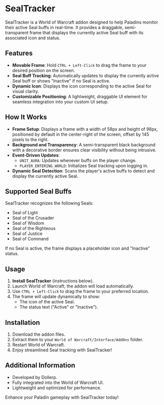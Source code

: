 # SealTracker

SealTracker is a World of Warcraft addon designed to help Paladins monitor their active Seal buffs in real-time. It provides a draggable, semi-transparent frame that displays the currently active Seal buff with its associated icon and status.

## Features

- **Movable Frame**: Hold `CTRL + Left-Click` to drag the frame to your desired position on the screen.
- **Seal Buff Tracking**: Automatically updates to display the currently active Seal buff or shows "Inactive" if no Seal is active.
- **Dynamic Icon**: Displays the icon corresponding to the active Seal for visual clarity.
- **Customizable Positioning**: A lightweight, draggable UI element for seamless integration into your custom UI setup.

## How It Works

- **Frame Setup**: Displays a frame with a width of 58px and height of 98px, positioned by default in the center-right of the screen, offset by 145 pixels to the right.
- **Background and Transparency**: A semi-transparent black background with a decorative border ensures clear visibility without being intrusive.
- **Event-Driven Updates**:
  - `UNIT_AURA`: Updates whenever buffs on the player change.
  - `PLAYER_ENTERING_WORLD`: Initializes Seal tracking upon logging in.
- **Dynamic Seal Detection**: Scans the player's active buffs to detect and display the currently active Seal.

## Supported Seal Buffs

SealTracker recognizes the following Seals:
- Seal of Light
- Seal of the Crusader
- Seal of Wisdom
- Seal of the Righteous
- Seal of Justice
- Seal of Command

If no Seal is active, the frame displays a placeholder icon and "Inactive" status.

## Usage

1. **Install SealTracker** (instructions below).
2. Launch World of Warcraft; the addon will load automatically.
3. Use `CTRL + Left-Click` to drag the frame to your preferred location.
4. The frame will update dynamically to show:
   - The icon of the active Seal.
   - The status text ("Active" or "Inactive").

## Installation

1. Download the addon files.
2. Extract them to your `World of Warcraft/Interface/AddOns` folder.
3. Restart World of Warcraft.
4. Enjoy streamlined Seal tracking with SealTracker!

## Additional Information

- Developed by Dollerp.
- Fully integrated into the World of Warcraft UI.
- Lightweight and optimized for performance.

Enhance your Paladin gameplay with SealTracker today!
